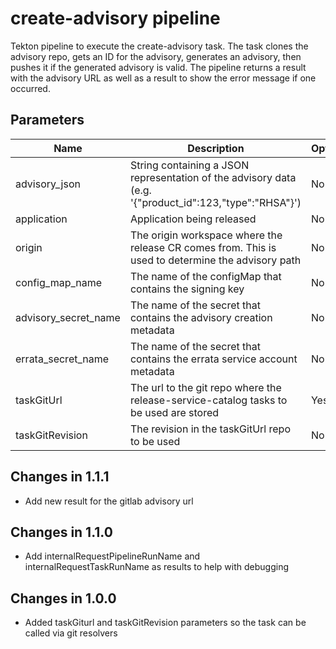 # create-advisory pipeline

Tekton pipeline to execute the create-advisory task. The task clones the advisory repo, gets an ID for the advisory,
generates an advisory, then pushes it if the generated advisory is valid. The pipeline returns a result with the
advisory URL as well as a result to show the error message if one occurred.

## Parameters

| Name                 | Description                                                                                            | Optional | Default value                                             |
|----------------------|--------------------------------------------------------------------------------------------------------|----------|-----------------------------------------------------------|
| advisory_json        | String containing a JSON representation of the advisory data (e.g. '{"product_id":123,"type":"RHSA"}') | No       | -                                                         |
| application          | Application being released                                                                             | No       | -                                                         |
| origin               | The origin workspace where the release CR comes from. This is used to determine the advisory path      | No       | -                                                         |
| config_map_name      | The name of the configMap that contains the signing key                                                | No       | -                                                         |
| advisory_secret_name | The name of the secret that contains the advisory creation metadata                                    | No       | -                                                         |
| errata_secret_name   | The name of the secret that contains the errata service account metadata                               | No       | -                                                         |
| taskGitUrl           | The url to the git repo where the release-service-catalog tasks to be used are stored                  | Yes      | https://github.com/konflux-ci/release-service-catalog.git |
| taskGitRevision      | The revision in the taskGitUrl repo to be used                                                         | No       | -                                                         |

## Changes in 1.1.1
* Add new result for the gitlab advisory url

## Changes in 1.1.0
* Add internalRequestPipelineRunName and internalRequestTaskRunName as results to help with debugging

## Changes in 1.0.0
* Added taskGiturl and taskGitRevision parameters so the task can be called via git resolvers
